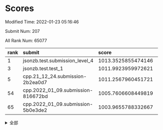 # Scores

Modified Time: 2022-01-23 05:16:46

Submit Num: 207

All Rank Num: 65077

| rank |               submit               |       score        |       sigma        | pk_num |
| :--- | :--------------------------------- | :----------------- | :----------------- | :----- |
| 1    | jsonzb.test.submission_level_4     | 1013.3525855474146 | 0.8104695785855259 | 1259   |
| 3    | jsonzb.test.test_1                 | 1011.9923959972621 | 0.77396305694447   | 1260   |
| 5    | cpp.21_12_24.submission-2b2ea0d7   | 1011.2567960451721 | 0.7852342891748942 | 1258   |
| 54   | cpp.2022_01_09.submission-816672bd | 1005.7606608449819 | 0.7321052785941758 | 1258   |
| 65   | cpp.2022_01_09.submission-5b0e3de2 | 1003.9655788332667 | 0.7160259672415138 | 1255   |


<details>
<summary>全部</summary>

| rank |                 submit                 |       score        |       sigma        | pk_num |
| :--- | :------------------------------------- | :----------------- | :----------------- | :----- |
| 1    | jsonzb.test.submission_level_4         | 1013.3525855474146 | 0.8104695785855259 | 1259   |
| 2    | gobigger.level_3.submission_level_3_4  | 1012.5070058522326 | 0.7918859321881014 | 1257   |
| 3    | jsonzb.test.test_1                     | 1011.9923959972621 | 0.77396305694447   | 1260   |
| 4    | gobigger.level_3.submission_level_3_35 | 1011.7364655820522 | 0.7879981692146618 | 1256   |
| 5    | cpp.21_12_24.submission-2b2ea0d7       | 1011.2567960451721 | 0.7852342891748942 | 1258   |
| 6    | gobigger.level_3.submission_level_3_46 | 1010.9430872767949 | 0.7568058525259679 | 1257   |
| 7    | gobigger.level_3.submission_level_3_32 | 1010.9013506276177 | 0.7835409044147511 | 1260   |
| 8    | gobigger.level_3.submission_level_3_34 | 1010.863140350594  | 0.7749394885842257 | 1256   |
| 9    | gobigger.level_3.submission_level_3_23 | 1010.7990081462572 | 0.7688418143131448 | 1257   |
| 10   | gobigger.level_3.submission_level_3_45 | 1010.7894134361819 | 0.7945648485920077 | 1257   |
| 11   | gobigger.level_3.submission_level_3_12 | 1010.7810939785951 | 0.7563131643829766 | 1257   |
| 12   | gobigger.level_3.submission_level_3_40 | 1010.7360616767763 | 0.7688002800490757 | 1257   |
| 13   | gobigger.level_3.submission_level_3_25 | 1010.709264282336  | 0.7727226511972993 | 1255   |
| 14   | gobigger.level_3.submission_level_3_15 | 1010.6568170560919 | 0.7878019718483672 | 1259   |
| 15   | gobigger.level_3.submission_level_3_26 | 1010.6526333582948 | 0.7645224099071023 | 1256   |
| 16   | gobigger.level_3.submission_level_3_43 | 1010.6469802712861 | 0.7544786611106016 | 1258   |
| 17   | gobigger.level_3.submission_level_3_9  | 1010.3974913989945 | 0.7448803547850115 | 1262   |
| 18   | gobigger.level_3.submission_level_3_14 | 1010.3073751617209 | 0.7535248278955827 | 1255   |
| 19   | gobigger.level_3.submission_level_3_8  | 1010.1779027075846 | 0.7673081577574792 | 1255   |
| 20   | gobigger.level_3.submission_level_3_37 | 1010.0983486875912 | 0.7588199004262348 | 1258   |
| 21   | gobigger.level_3.submission_level_3_13 | 1010.0810985370728 | 0.761286635083522  | 1258   |
| 22   | gobigger.level_3.submission_level_3_21 | 1010.0745061514514 | 0.7544659104370682 | 1261   |
| 23   | gobigger.level_3.submission_level_3_49 | 1009.9858364829714 | 0.7825291461370338 | 1259   |
| 24   | gobigger.level_3.submission_level_3_10 | 1009.952119335805  | 0.7581640639760802 | 1258   |
| 25   | gobigger.level_3.submission_level_3_29 | 1009.9122175979472 | 0.7459422523918068 | 1257   |
| 26   | gobigger.level_3.submission_level_3_41 | 1009.865521143408  | 0.7407483614649824 | 1258   |
| 27   | gobigger.level_3.submission_level_3_33 | 1009.855221674596  | 0.7546580982548511 | 1250   |
| 28   | gobigger.level_3.submission_level_3_2  | 1009.8504268032295 | 0.7503260266117826 | 1257   |
| 29   | gobigger.level_3.submission_level_3_5  | 1009.8201013551301 | 0.7637261920545837 | 1260   |
| 30   | gobigger.level_3.submission_level_3_11 | 1009.8105068922033 | 0.761695633944341  | 1256   |
| 31   | gobigger.level_3.submission_level_3_38 | 1009.7997601290447 | 0.7614367654507121 | 1254   |
| 32   | gobigger.level_3.submission_level_3_24 | 1009.725472647537  | 0.7510681219575074 | 1257   |
| 33   | gobigger.level_3.submission_level_3_6  | 1009.7118678262026 | 0.7600959914182616 | 1255   |
| 34   | gobigger.level_3.submission_level_3_18 | 1009.6666450428372 | 0.7674480711410503 | 1261   |
| 35   | gobigger.level_3.submission_level_3_36 | 1009.6168959116613 | 0.7830601545889875 | 1261   |
| 36   | gobigger.level_3.submission_level_3_48 | 1009.6006996843296 | 0.7505328520598964 | 1257   |
| 37   | gobigger.level_3.submission_level_3_0  | 1009.3820255182501 | 0.7656376445355153 | 1254   |
| 38   | gobigger.level_3.submission_level_3_42 | 1009.3549361292029 | 0.7629152236476539 | 1259   |
| 39   | gobigger.level_3.submission_level_3_22 | 1009.2580872829982 | 0.7309594361319431 | 1258   |
| 40   | gobigger.level_3.submission_level_3_27 | 1009.208038640885  | 0.7434244569700477 | 1250   |
| 41   | gobigger.level_3.submission_level_3_3  | 1009.1864472152041 | 0.7503503500048148 | 1261   |
| 42   | gobigger.level_3.submission_level_3_30 | 1009.0732081650439 | 0.7352264723647054 | 1258   |
| 43   | gobigger.level_3.submission_level_3_17 | 1009.0188363004717 | 0.7457574247375165 | 1252   |
| 44   | gobigger.level_3.submission_level_3_1  | 1008.9664622586092 | 0.739877959040737  | 1257   |
| 45   | gobigger.level_3.submission_level_3_44 | 1008.9551754538094 | 0.7359598573760827 | 1256   |
| 46   | gobigger.level_3.submission_level_3_47 | 1008.9550148342316 | 0.7419684514808856 | 1260   |
| 47   | gobigger.level_3.submission_level_3_28 | 1008.8468606511998 | 0.7354537572357849 | 1251   |
| 48   | gobigger.level_3.submission_level_3_19 | 1008.8405427475916 | 0.7642198425525806 | 1250   |
| 49   | gobigger.level_3.submission_level_3_31 | 1008.8257912319921 | 0.7360516773591688 | 1253   |
| 50   | gobigger.level_3.submission_level_3_39 | 1008.6651297446435 | 0.758316585642528  | 1260   |
| 51   | gobigger.level_3.submission_level_3_16 | 1008.4055071583316 | 0.7616034749406431 | 1262   |
| 52   | gobigger.level_3.submission_level_3_20 | 1008.3809453984668 | 0.7386587840084327 | 1256   |
| 53   | gobigger.level_3.submission_level_3_7  | 1008.1592043090379 | 0.7396129128466388 | 1254   |
| 54   | cpp.2022_01_09.submission-816672bd     | 1005.7606608449819 | 0.7321052785941758 | 1258   |
| 55   | gobigger.level_1.submission_level_1_3  | 1005.6973183646279 | 0.719905101013325  | 1254   |
| 56   | gobigger.level_1.submission_level_1_28 | 1004.8170087118933 | 0.7147841255301521 | 1261   |
| 57   | gobigger.level_1.submission_level_1_12 | 1004.7711953265058 | 0.7139401986297741 | 1259   |
| 58   | gobigger.level_1.submission_level_1_5  | 1004.6267163981511 | 0.7337951592512522 | 1256   |
| 59   | gobigger.level_1.submission_level_1_23 | 1004.5793962222632 | 0.7228159537693744 | 1259   |
| 60   | gobigger.level_1.submission_level_1_48 | 1004.4203199865519 | 0.7178243344989705 | 1262   |
| 61   | gobigger.level_1.submission_level_1_32 | 1004.3793729974554 | 0.709898655376421  | 1265   |
| 62   | gobigger.level_1.submission_level_1_46 | 1004.1330942686665 | 0.7091851164835886 | 1262   |
| 63   | gobigger.level_1.submission_level_1_24 | 1003.9864374565589 | 0.7106701877126108 | 1263   |
| 64   | gobigger.level_1.submission_level_1_11 | 1003.9665231703647 | 0.7264632282055914 | 1255   |
| 65   | cpp.2022_01_09.submission-5b0e3de2     | 1003.9655788332667 | 0.7160259672415138 | 1255   |
| 66   | gobigger.level_1.submission_level_1_7  | 1003.882719069007  | 0.7147624925523962 | 1252   |
| 67   | gobigger.level_1.submission_level_1_21 | 1003.877131520115  | 0.7182284325287657 | 1257   |
| 68   | gobigger.level_1.submission_level_1_35 | 1003.8770073001281 | 0.7172796994681461 | 1256   |
| 69   | gobigger.level_1.submission_level_1_39 | 1003.8720319593584 | 0.732598300542717  | 1260   |
| 70   | gobigger.level_1.submission_level_1_27 | 1003.8594322236179 | 0.7150105382880617 | 1257   |
| 71   | gobigger.level_1.submission_level_1_26 | 1003.7909645149675 | 0.7153616633605626 | 1256   |
| 72   | gobigger.level_1.submission_level_1_43 | 1003.7582095713007 | 0.71302565985798   | 1257   |
| 73   | gobigger.level_1.submission_level_1_13 | 1003.7062285722311 | 0.7173793759492348 | 1259   |
| 74   | gobigger.level_1.submission_level_1_38 | 1003.5781768828286 | 0.7094016361873952 | 1262   |
| 75   | gobigger.level_1.submission_level_1_9  | 1003.541184902079  | 0.7147165877465053 | 1255   |
| 76   | gobigger.level_1.submission_level_1_15 | 1003.5248172506504 | 0.7092095097144778 | 1262   |
| 77   | gobigger.level_1.submission_level_1_29 | 1003.5122669214204 | 0.7093592876944343 | 1261   |
| 78   | gobigger.level_1.submission_level_1_33 | 1003.4990620619075 | 0.7278471661502447 | 1257   |
| 79   | gobigger.level_1.submission_level_1_20 | 1003.4517643649627 | 0.7103502571066652 | 1259   |
| 80   | gobigger.level_1.submission_level_1_45 | 1003.3836102719011 | 0.7247335242118785 | 1256   |
| 81   | gobigger.level_1.submission_level_1_31 | 1003.3612709430168 | 0.7101447350107839 | 1259   |
| 82   | gobigger.level_1.submission_level_1_30 | 1003.2983405270747 | 0.7236891748276404 | 1256   |
| 83   | gobigger.level_1.submission_level_1_37 | 1003.2776912834514 | 0.7191500359744524 | 1255   |
| 84   | gobigger.level_1.submission_level_1_25 | 1003.1943988825724 | 0.7172471859218654 | 1262   |
| 85   | gobigger.level_1.submission_level_1_10 | 1003.1810309800626 | 0.726955459255063  | 1257   |
| 86   | gobigger.level_1.submission_level_1_17 | 1003.1765055026525 | 0.716514612357248  | 1260   |
| 87   | gobigger.level_1.submission_level_1_19 | 1003.0273326918118 | 0.7132507930778568 | 1253   |
| 88   | gobigger.level_1.submission_level_1_47 | 1002.9845970434216 | 0.7146945730351353 | 1257   |
| 89   | gobigger.level_1.submission_level_1_6  | 1002.9347631314614 | 0.7085687778926506 | 1258   |
| 90   | gobigger.level_1.submission_level_1_2  | 1002.8831921220353 | 0.7175601720558181 | 1258   |
| 91   | gobigger.level_1.submission_level_1_4  | 1002.8599639667656 | 0.7281467639991367 | 1257   |
| 92   | gobigger.level_1.submission_level_1_42 | 1002.8230859149771 | 0.7133716118233181 | 1260   |
| 93   | gobigger.level_1.submission_level_1_1  | 1002.8037088995676 | 0.7050098581661389 | 1258   |
| 94   | gobigger.level_1.submission_level_1_14 | 1002.8031710700762 | 0.7134811457888874 | 1255   |
| 95   | gobigger.level_1.submission_level_1_44 | 1002.6655238414277 | 0.7107884940912922 | 1256   |
| 96   | gobigger.level_1.submission_level_1_16 | 1002.6105946122989 | 0.7167979901286964 | 1260   |
| 97   | gobigger.level_1.submission_level_1_34 | 1002.5875539540214 | 0.7088742380912547 | 1258   |
| 98   | gobigger.level_1.submission_level_1_36 | 1002.5377351338478 | 0.7155057836938334 | 1258   |
| 99   | gobigger.level_1.submission_level_1_49 | 1002.5131562198943 | 0.7136006231610698 | 1253   |
| 100  | gobigger.level_1.submission_level_1_22 | 1002.4245571827876 | 0.7113902648476841 | 1259   |
| 101  | gobigger.level_1.submission_level_1_18 | 1002.254882737341  | 0.710879578442382  | 1253   |
| 102  | gobigger.level_1.submission_level_1_41 | 1002.1161154999775 | 0.7112578586674897 | 1263   |
| 103  | gobigger.level_1.submission_level_1_0  | 1002.0730466123401 | 0.706552171890807  | 1260   |
| 104  | gobigger.level_1.submission_level_1_40 | 1002.0717546937423 | 0.7106628446874989 | 1262   |
| 105  | gobigger.level_1.submission_level_1_8  | 1001.2854145549169 | 0.701225191883251  | 1260   |
| 106  | gobigger.random.submission_random_14   | 997.254414584176   | 0.7119588577426472 | 1261   |
| 107  | gobigger.random.submission_random_13   | 997.0756235343596  | 0.7190197318646184 | 1258   |
| 108  | gobigger.random.submission_random_35   | 996.9986132252876  | 0.712172576301182  | 1256   |
| 109  | gobigger.random.submission_random_26   | 996.7364895455479  | 0.7040942342573427 | 1255   |
| 110  | gobigger.random.submission_random_3    | 996.7047602886662  | 0.7046555020437799 | 1261   |
| 111  | gobigger.random.submission_random_40   | 996.6823915265633  | 0.7090546514410594 | 1263   |
| 112  | gobigger.random.submission_random_5    | 996.5909132173251  | 0.7083387801174419 | 1253   |
| 113  | gobigger.random.submission_random_47   | 996.5222429177402  | 0.7037940848157851 | 1257   |
| 114  | gobigger.random.submission_random_4    | 996.4781777523577  | 0.700121652413776  | 1258   |
| 115  | gobigger.random.submission_random_17   | 996.4467659828636  | 0.7173863515953119 | 1254   |
| 116  | gobigger.random.submission_random_16   | 996.4042531306958  | 0.7182175883515683 | 1262   |
| 117  | gobigger.random.submission_random_37   | 996.4003772435274  | 0.7049197778855606 | 1253   |
| 118  | gobigger.random.submission_random_18   | 996.2823894264111  | 0.7154526165579663 | 1263   |
| 119  | gobigger.random.submission_random_31   | 996.272173395798   | 0.702399380750045  | 1263   |
| 120  | gobigger.random.submission_random_29   | 996.1961357427779  | 0.7218042890293122 | 1259   |
| 121  | gobigger.random.submission_random_45   | 996.1581224947562  | 0.7152928174937138 | 1258   |
| 122  | gobigger.random.submission_random_33   | 996.1552002608257  | 0.7071434485826585 | 1253   |
| 123  | gobigger.random.submission_random_20   | 996.1276900226146  | 0.7133556344350325 | 1251   |
| 124  | gobigger.random.submission_random_7    | 995.9443241096021  | 0.7011591847514219 | 1254   |
| 125  | gobigger.random.submission_random_48   | 995.8843710111703  | 0.7237968997860371 | 1256   |
| 126  | gobigger.random.submission_random_10   | 995.8248737112951  | 0.7226839399109067 | 1258   |
| 127  | gobigger.random.submission_random_41   | 995.823498046774   | 0.708400025527632  | 1265   |
| 128  | gobigger.random.submission_random_46   | 995.7952625597628  | 0.706378720184872  | 1256   |
| 129  | gobigger.random.submission_random_28   | 995.7709349507282  | 0.7185655052760355 | 1258   |
| 130  | gobigger.random.submission_random_8    | 995.7701880165889  | 0.7065482466914907 | 1256   |
| 131  | gobigger.random.submission_random_1    | 995.7256657128223  | 0.725637387789088  | 1254   |
| 132  | gobigger.random.submission_random_6    | 995.7068928117128  | 0.7083567604016052 | 1259   |
| 133  | gobigger.random.submission_random_44   | 995.7018564709679  | 0.7168924750415528 | 1255   |
| 134  | gobigger.random.submission_random_36   | 995.6951711181224  | 0.7062680706854538 | 1253   |
| 135  | gobigger.random.submission_random_27   | 995.6733048997459  | 0.7140220032517163 | 1256   |
| 136  | gobigger.random.submission_random_24   | 995.6195764697441  | 0.7120981987789045 | 1261   |
| 137  | gobigger.random.submission_random_42   | 995.5719096001361  | 0.7153728552149057 | 1256   |
| 138  | gobigger.random.submission_random_9    | 995.5684306059837  | 0.7094118536603489 | 1256   |
| 139  | gobigger.random.submission_random_30   | 995.530190411849   | 0.7088892495978247 | 1254   |
| 140  | gobigger.random.submission_random_2    | 995.4835651339979  | 0.739944315145561  | 1261   |
| 141  | gobigger.random.submission_random_12   | 995.4626657860053  | 0.713807242249812  | 1253   |
| 142  | gobigger.random.submission_random_43   | 995.4317251324617  | 0.710693323340265  | 1263   |
| 143  | gobigger.random.submission_random_25   | 995.4200238334731  | 0.7161256905965211 | 1248   |
| 144  | gobigger.random.submission_random_23   | 995.382773330864   | 0.7239857393390231 | 1256   |
| 145  | gobigger.random.submission_random_39   | 995.3722228698293  | 0.7069817692253555 | 1261   |
| 146  | gobigger.random.submission_random_15   | 995.326122368364   | 0.705122244184735  | 1262   |
| 147  | gobigger.random.submission_random_32   | 995.2623976910471  | 0.7204459235051797 | 1260   |
| 148  | gobigger.random.submission_random_22   | 995.2477709119279  | 0.714437921561315  | 1257   |
| 149  | gobigger.random.submission_random_0    | 995.1695301340906  | 0.7080981138504165 | 1257   |
| 150  | gobigger.random.submission_random_34   | 995.1063139958011  | 0.7153322430266574 | 1255   |
| 151  | gobigger.random.submission_random_19   | 995.1037588340042  | 0.6996179948996173 | 1257   |
| 152  | gobigger.random.submission_random_11   | 995.1030642544725  | 0.7224393009860548 | 1258   |
| 153  | gobigger.random.submission_random_21   | 995.0985977361196  | 0.7108739589931248 | 1257   |
| 154  | gobigger.random.submission_random_38   | 995.0719224902113  | 0.7106543009771701 | 1258   |
| 155  | gobigger.random.submission_random_49   | 994.1149141420565  | 0.7187162243831374 | 1260   |
| 156  | gobigger.level_2.submission_level_2_17 | 993.958774448767   | 0.7323651793975918 | 1255   |
| 157  | gobigger.level_2.submission_level_2_0  | 993.7272737407491  | 0.7365982234777464 | 1260   |
| 158  | gobigger.level_2.submission_level_2_26 | 993.463599244977   | 0.7542087304623118 | 1260   |
| 159  | gobigger.level_2.submission_level_2_2  | 993.2082813271137  | 0.7371603798220071 | 1259   |
| 160  | gobigger.level_2.submission_level_2_25 | 993.1856756242489  | 0.7480109390290856 | 1256   |
| 161  | gobigger.level_2.submission_level_2_44 | 993.1815671999598  | 0.730436351767545  | 1256   |
| 162  | gobigger.level_2.submission_level_2_32 | 993.1375546951302  | 0.7169411493012519 | 1259   |
| 163  | gobigger.level_2.submission_level_2_5  | 993.0704081140038  | 0.7375030156915208 | 1256   |
| 164  | gobigger.level_2.submission_level_2_23 | 992.7661234006083  | 0.7601877488181044 | 1260   |
| 165  | gobigger.level_2.submission_level_2_42 | 992.7517960453911  | 0.7342418720275788 | 1258   |
| 166  | gobigger.level_2.submission_level_2_10 | 992.6979643125932  | 0.7415336828067514 | 1259   |
| 167  | gobigger.level_2.submission_level_2_12 | 992.6626174227634  | 0.7466877367039737 | 1259   |
| 168  | gobigger.level_2.submission_level_2_40 | 992.6558157941533  | 0.7397699544752666 | 1256   |
| 169  | gobigger.level_2.submission_level_2_15 | 992.629795689181   | 0.7555646001607569 | 1254   |
| 170  | gobigger.level_2.submission_level_2_31 | 992.6271784048029  | 0.7374979527303184 | 1261   |
| 171  | gobigger.level_2.submission_level_2_30 | 992.5682749245235  | 0.7483593260071492 | 1257   |
| 172  | gobigger.level_2.submission_level_2_49 | 992.559454408406   | 0.7471956649081267 | 1260   |
| 173  | gobigger.level_2.submission_level_2_38 | 992.5213471743674  | 0.7407946068957804 | 1258   |
| 174  | gobigger.level_2.submission_level_2_45 | 992.4582597289931  | 0.7409933207967376 | 1258   |
| 175  | gobigger.level_2.submission_level_2_8  | 992.3779843969265  | 0.7611367104590764 | 1260   |
| 176  | gobigger.level_2.submission_level_2_1  | 992.3071247190915  | 0.7616713848344779 | 1258   |
| 177  | gobigger.level_2.submission_level_2_27 | 992.1832502057484  | 0.7445757914254587 | 1259   |
| 178  | gobigger.level_2.submission_level_2_9  | 992.105692187387   | 0.7403030431646881 | 1254   |
| 179  | gobigger.level_2.submission_level_2_33 | 992.089021650914   | 0.7510200386369567 | 1257   |
| 180  | gobigger.level_2.submission_level_2_3  | 991.9914361618647  | 0.744712047159609  | 1254   |
| 181  | gobigger.level_2.submission_level_2_11 | 991.9374272834096  | 0.7602923313147218 | 1256   |
| 182  | gobigger.level_2.submission_level_2_14 | 991.8715685598859  | 0.7478695772718879 | 1260   |
| 183  | gobigger.level_2.submission_level_2_20 | 991.8590439118312  | 0.7345894033839211 | 1259   |
| 184  | gobigger.level_2.submission_level_2_28 | 991.77767371675    | 0.753493981149378  | 1257   |
| 185  | gobigger.level_2.submission_level_2_16 | 991.745558416779   | 0.7414832692646985 | 1254   |
| 186  | gobigger.level_2.submission_level_2_29 | 991.7131620133358  | 0.7445258868521479 | 1263   |
| 187  | gobigger.level_2.submission_level_2_7  | 991.6667944899898  | 0.7572795900622004 | 1259   |
| 188  | gobigger.level_2.submission_level_2_34 | 991.6247265266469  | 0.7422323367421971 | 1260   |
| 189  | gobigger.level_2.submission_level_2_18 | 991.5928684935809  | 0.744696705473933  | 1254   |
| 190  | gobigger.level_2.submission_level_2_24 | 991.5187005084624  | 0.7265065319555664 | 1264   |
| 191  | gobigger.level_2.submission_level_2_6  | 991.3421126604017  | 0.7489373528400062 | 1258   |
| 192  | gobigger.level_2.submission_level_2_41 | 991.2741031117547  | 0.7471476751939361 | 1251   |
| 193  | gobigger.level_2.submission_level_2_39 | 991.2373504606218  | 0.7699186929961935 | 1259   |
| 194  | gobigger.level_2.submission_level_2_35 | 991.2261013563779  | 0.7649570997884728 | 1258   |
| 195  | gobigger.level_2.submission_level_2_21 | 991.1865380458322  | 0.7690767320383884 | 1253   |
| 196  | gobigger.level_2.submission_level_2_36 | 991.0055294489314  | 0.7474144574808869 | 1258   |
| 197  | gobigger.level_2.submission_level_2_19 | 990.9988496692752  | 0.7639928094477879 | 1255   |
| 198  | gobigger.level_2.submission_level_2_22 | 990.9485346120047  | 0.7637030901199591 | 1256   |
| 199  | gobigger.level_2.submission_level_2_4  | 990.9244229402718  | 0.7598305862075506 | 1253   |
| 200  | gobigger.level_2.submission_level_2_43 | 990.9079941188462  | 0.7554954089766963 | 1257   |
| 201  | gobigger.level_2.submission_level_2_37 | 990.807216173931   | 0.7498153222153061 | 1263   |
| 202  | gobigger.level_2.submission_level_2_46 | 990.8025465176028  | 0.7626417899558358 | 1260   |
| 203  | gobigger.level_2.submission_level_2_47 | 990.767718033609   | 0.7535801918902869 | 1255   |
| 204  | gobigger.level_2.submission_level_2_13 | 990.7631604910307  | 0.7514054672671898 | 1259   |
| 205  | gobigger.level_2.submission_level_2_48 | 990.3372431922421  | 0.7543573511389834 | 1259   |
| 206  | gobigger.none.submission_none_0        | 976.1982013180949  | 1.4089127963903965 | 1258   |
| 207  | gobigger.none.submission_none_1        | 975.8854041138965  | 1.45069272122511   | 1261   |

</details>